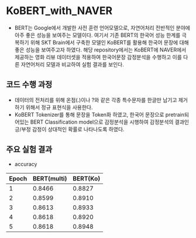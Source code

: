 # KoBERT_with_NAVER
- BERT는 Google에서 개발한 사전 훈련 언어모델으로, 자연어처리 전반적인 분야에 아주 좋은 성능을 보여주는 모델이다. 여기서 기존 BERT의 한국어 성능 한계를 극복하기 위해 SKT Brain에서 구축한 모델인 KoBERT를 활용해 한국어 문장에 대해 좋은 성능을 보여주고자 하였다. 해당 repository에서는 KoBERT에 NAVER에서 제공하는 영화 리뷰 데이터셋을 적용하여 한국어문장 감정분석을 수행하고 이를 다른 자연어처리 모델과 비교하여 실험 결과를 보인다.

## 코드 수행 과정
- 데이터의 전처리를 위해 온점(.)이나 ?와 같은 각종 특수문자를 한글만 남기고 제거하기 위해서 정규 표현식을 사용한다.
- KoBERT Tokenizer를 통해 문장을 Token화 하였고, 한국어 문장으로 pretrain되어있는 BERT Classification model으로 감정분석을 시행하여 감정분석의 결과인 긍/부정 감정이 상대적인 확률로 나타나도록 하였다.

## 주요 실험 결과
- accuracy

|Epoch|BERT(multi)|BERT(Ko)|
|------|---|---|
|1|0.8466|0.8827|
|2|0.8599|0.8910|
|3|0.8613|0.8933|
|4|0.8618|0.8920|
|5|0.8618|0.8948|

